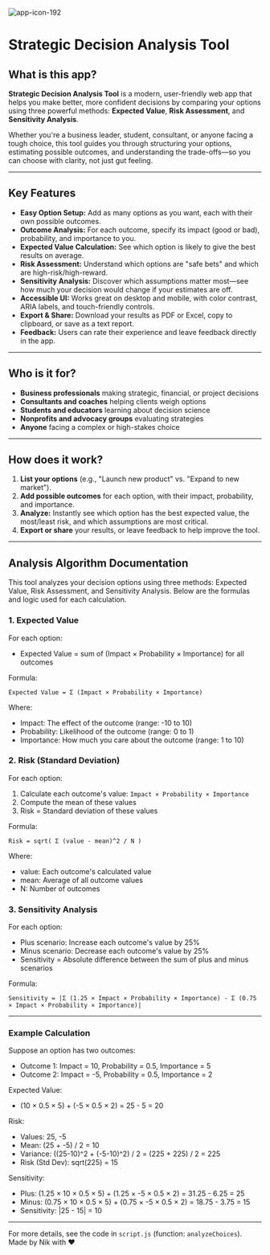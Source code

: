 
![app-icon-192](https://github.com/user-attachments/assets/cef421a7-dfc7-4426-87b7-a9c61de137a5)


# Strategic Decision Analysis Tool

## What is this app?

**Strategic Decision Analysis Tool** is a modern, user-friendly web app that helps you make better, more confident decisions by comparing your options using three powerful methods: **Expected Value**, **Risk Assessment**, and **Sensitivity Analysis**.

Whether you're a business leader, student, consultant, or anyone facing a tough choice, this tool guides you through structuring your options, estimating possible outcomes, and understanding the trade-offs—so you can choose with clarity, not just gut feeling.

---

## Key Features

- **Easy Option Setup:** Add as many options as you want, each with their own possible outcomes.
- **Outcome Analysis:** For each outcome, specify its impact (good or bad), probability, and importance to you.
- **Expected Value Calculation:** See which option is likely to give the best results on average.
- **Risk Assessment:** Understand which options are "safe bets" and which are high-risk/high-reward.
- **Sensitivity Analysis:** Discover which assumptions matter most—see how much your decision would change if your estimates are off.
- **Accessible UI:** Works great on desktop and mobile, with color contrast, ARIA labels, and touch-friendly controls.
- **Export & Share:** Download your results as PDF or Excel, copy to clipboard, or save as a text report.
- **Feedback:** Users can rate their experience and leave feedback directly in the app.

---

## Who is it for?
- **Business professionals** making strategic, financial, or project decisions
- **Consultants and coaches** helping clients weigh options
- **Students and educators** learning about decision science
- **Nonprofits and advocacy groups** evaluating strategies
- **Anyone** facing a complex or high-stakes choice

---

## How does it work?
1. **List your options** (e.g., "Launch new product" vs. "Expand to new market").
2. **Add possible outcomes** for each option, with their impact, probability, and importance.
3. **Analyze:** Instantly see which option has the best expected value, the most/least risk, and which assumptions are most critical.
4. **Export or share** your results, or leave feedback to help improve the tool.

---

## Analysis Algorithm Documentation

This tool analyzes your decision options using three methods: Expected Value, Risk Assessment, and Sensitivity Analysis. Below are the formulas and logic used for each calculation.

### 1. Expected Value
For each option:
- Expected Value = sum of (Impact × Probability × Importance) for all outcomes

Formula:
```
Expected Value = Σ (Impact × Probability × Importance)
```
Where:
- Impact: The effect of the outcome (range: -10 to 10)
- Probability: Likelihood of the outcome (range: 0 to 1)
- Importance: How much you care about the outcome (range: 1 to 10)

### 2. Risk (Standard Deviation)
For each option:
1. Calculate each outcome's value: `Impact × Probability × Importance`
2. Compute the mean of these values
3. Risk = Standard deviation of these values

Formula:
```
Risk = sqrt( Σ (value - mean)^2 / N )
```
Where:
- value: Each outcome's calculated value
- mean: Average of all outcome values
- N: Number of outcomes

### 3. Sensitivity Analysis
For each option:
- Plus scenario: Increase each outcome's value by 25%
- Minus scenario: Decrease each outcome's value by 25%
- Sensitivity = Absolute difference between the sum of plus and minus scenarios

Formula:
```
Sensitivity = |Σ (1.25 × Impact × Probability × Importance) - Σ (0.75 × Impact × Probability × Importance)|
```

---

### Example Calculation
Suppose an option has two outcomes:
- Outcome 1: Impact = 10, Probability = 0.5, Importance = 5
- Outcome 2: Impact = -5, Probability = 0.5, Importance = 2

Expected Value:
- (10 × 0.5 × 5) + (-5 × 0.5 × 2) = 25 - 5 = 20

Risk:
- Values: 25, -5
- Mean: (25 + -5) / 2 = 10
- Variance: ((25-10)^2 + (-5-10)^2) / 2 = (225 + 225) / 2 = 225
- Risk (Std Dev): sqrt(225) = 15

Sensitivity:
- Plus: (1.25 × 10 × 0.5 × 5) + (1.25 × -5 × 0.5 × 2) = 31.25 - 6.25 = 25
- Minus: (0.75 × 10 × 0.5 × 5) + (0.75 × -5 × 0.5 × 2) = 18.75 - 3.75 = 15
- Sensitivity: |25 - 15| = 10

---

For more details, see the code in `script.js` (function: `analyzeChoices`). 
Made by Nik with ❤️
